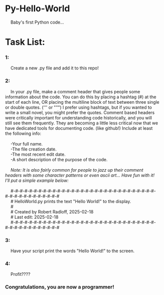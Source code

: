 # Py-Hello-World
&emsp; Baby's first Python code...

# Task List:

### 1:
&emsp; Create a new .py file and add it to this repo!

### 2:
&emsp; In your .py file, make a comment header that gives people some information about the code. You can do this by placing a hashtag (#) at the start of each line, OR placing the multiline block of text between three single or double quotes. (''' or """) I prefer using hashtags, but if you wanted to write a small novel, you might prefer the quotes. Comment based headers were critically important for understanding code historically, and you will still see them frequently. They are becoming a little less critical now that we have dedicated tools for documenting code. (like github!) Include at least the following info: <br> <br>
&emsp; -Your full name. <br>
&emsp; -The file creation date. <br>
&emsp; -The most recent edit date. <br>
&emsp; -A short description of the purpose of the code. <br> <br>
&emsp; <i>Note: It is also fairly common for people to jazz up their comment headers with some character patterns or even ascii art... Have fun with it! I'll put a simple example below:</i> <br> <br>
&emsp; #-#-#-#-#-#-#-#-#-#-#-#-#-#-#-#-#-#-#-#-#-#-#-#-#-#-#-#-#-#-#-#-#-#-#-#-#-#-#-#-#-#-# <br>
&emsp; #  HelloWorld.py prints the text "Hello World!" to the display. <br>
&emsp; #  <br>
&emsp; #  Created by Robert Radloff, 2025-02-18 <br>
&emsp; #  Last edit: 2025-02-18 <br>
&emsp; #-#-#-#-#-#-#-#-#-#-#-#-#-#-#-#-#-#-#-#-#-#-#-#-#-#-#-#-#-#-#-#-#-#-#-#-#-#-#-#-#-#-#

### 3:
&emsp; Have your script print the words "Hello World!" to the screen.

### 4:
&emsp; Profit????

### Congratulations, you are now a programmer!
